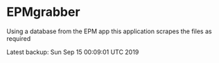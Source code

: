 # EPMgrabber
Using a database from the EPM app this application scrapes the files as required


Latest backup: Sun Sep 15 00:09:01 UTC 2019
